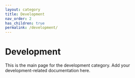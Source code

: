 ```yaml
---
layout: category
title: Development
nav_order: 2
has_children: true
permalink: /development/
---
```


# Development

This is the main page for the development category. Add your development-related documentation here.

